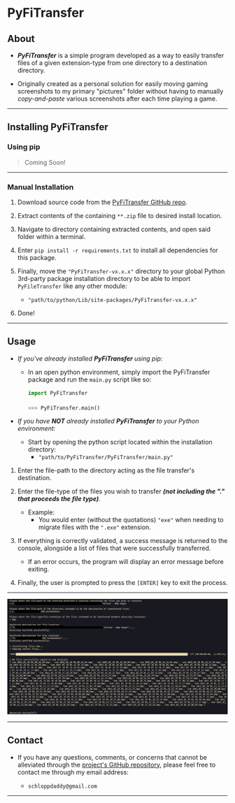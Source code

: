 # PyFiTransfer

## About

- **_PyFiTransfer_** is a simple program developed as a way to easily transfer files of a given extension-type from one directory to a destination directory.

- Originally created as a personal solution for easily moving gaming screenshots to my primary "pictures" folder without having to manually _copy-and-paste_ various screenshots after each time playing a game.

---

## Installing PyFiTransfer

### Using pip

> Coming Soon!

---

### Manual Installation

1. Download source code from the [PyFiTransfer GitHub repo](https://github.com/schlopp96/PyFiTransfer).

2. Extract contents of the containing `**.zip` file to desired install location.

3. Navigate to directory containing extracted contents, and open said folder within a terminal.

4. Enter `pip install -r requirements.txt` to install all dependencies for this package.

5. Finally, move the `"PyFiTransfer-vx.x.x"` directory to your global Python 3rd-party package installation directory to be able to import `PyFileTransfer` like any other module:

   - `"path/to/python/Lib/site-packages/PyFiTransfer-vx.x.x"`

6. Done!

---

## Usage

- _If you've already installed **PyFiTransfer** using pip:_

  - In an open python environment, simply import the PyFiTransfer package and run the `main.py` script like so:

    ```python
    import PyFiTransfer

    >>> PyFiTransfer.main()
    ```

- _If you have **NOT** already installed **PyFiTransfer** to your Python environment:_

  - Start by opening the python script located within the installation directory:
    - `"path/to/PyFiTransfer/PyFiTransfer/main.py"`

1. Enter the file-path to the directory acting as the file transfer's destination.

2. Enter the file-type of the files you wish to transfer **_(not including the "." that proceeds the file type)_**.

   - Example:
     - You would enter (without the quotations) `"exe"` when needing to migrate files with the `".exe"` extension.

3. If everything is correctly validated, a success message is returned to the console, alongside a list of files that were successfully transferred.

   - If an error occurs, the program will display an error message before exiting.

4. Finally, the user is prompted to press the `[ENTER]` key to exit the process.

---

![CLI Screenshot](img/Screenshot%202022-01-24%20010344.png)

---

## Contact

- If you have any questions, comments, or concerns that cannot be alleviated through the [project's GitHub repository](https://github.com/schlopp96/PyFiTransfer), please feel free to contact me through my email address:

  - `schloppdaddy@gmail.com`

---

